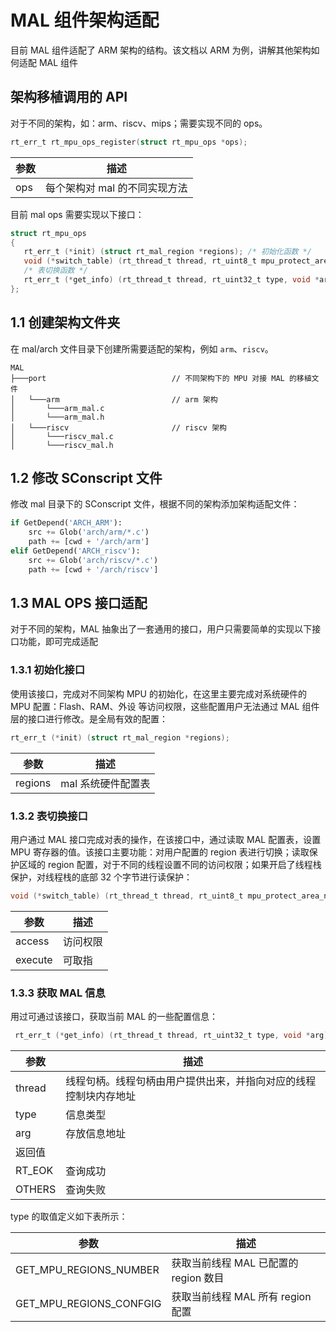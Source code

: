 # MAL 组件架构适配

目前 MAL 组件适配了 ARM 架构的结构。该文档以 ARM 为例，讲解其他架构如何适配 MAL 组件

## 架构移植调用的 API

对于不同的架构，如：arm、riscv、mips；需要实现不同的 ops。

```c
rt_err_t rt_mpu_ops_register(struct rt_mpu_ops *ops);
```

| 参数 | 描述                          |
| ---- | ----------------------------- |
| ops  | 每个架构对 mal 的不同实现方法 |

目前 mal ops 需要实现以下接口：

```c
struct rt_mpu_ops
{
   rt_err_t (*init) (struct rt_mal_region *regions); /* 初始化函数 */
   void (*switch_table) (rt_thread_t thread, rt_uint8_t mpu_protect_area_num, struct mpu_protect_regions* mpu_protect_areas);
   /* 表切换函数 */
   rt_err_t (*get_info) (rt_thread_t thread, rt_uint32_t type, void *arg); /* 获取配置信息 */
};
```

## 1.1 创建架构文件夹

在 mal/arch 文件目录下创建所需要适配的架构，例如 `arm`、`riscv`。

```shell
MAL
├───port 							// 不同架构下的 MPU 对接 MAL 的移植文件
│   └───arm                         // arm 架构
│   	└───arm_mal.c 
│   	└───arm_mal.h
│   └───riscv                       // riscv 架构
│   	└───riscv_mal.c 
│   	└───riscv_mal.h
```

## 1.2 修改 SConscript 文件

修改 mal 目录下的 SConscript 文件，根据不同的架构添加架构适配文件：

```python
if GetDepend('ARCH_ARM'):
    src += Glob('arch/arm/*.c')
    path += [cwd + '/arch/arm']
elif GetDepend('ARCH_riscv'):
    src += Glob('arch/riscv/*.c')
    path += [cwd + '/arch/riscv']
```

## 1.3 MAL OPS 接口适配

对于不同的架构，MAL 抽象出了一套通用的接口，用户只需要简单的实现以下接口功能，即可完成适配

### 1.3.1 初始化接口

使用该接口，完成对不同架构 MPU 的初始化，在这里主要完成对系统硬件的 MPU 配置：Flash、RAM、外设 等访问权限，这些配置用户无法通过 MAL 组件层的接口进行修改。是全局有效的配置：

```c
rt_err_t (*init) (struct rt_mal_region *regions);
```

| 参数    | 描述               |
| ------- | ------------------ |
| regions | mal 系统硬件配置表 |

### 1.3.2 表切换接口

用户通过 MAL 接口完成对表的操作，在该接口中，通过读取 MAL 配置表，设置 MPU 寄存器的值。该接口主要功能：对用户配置的 region 表进行切换；读取保护区域的 region 配置，对于不同的线程设置不同的访问权限；如果开启了线程栈保护，对线程栈的底部 32 个字节进行读保护：

```c
void (*switch_table) (rt_thread_t thread, rt_uint8_t mpu_protect_area_num, struct mpu_protect_regions* mpu_protect_areas);
```

| 参数    | 描述     |
| ------- | -------- |
| access  | 访问权限 |
| execute | 可取指   |

### 1.3.3 获取 MAL 信息

用过可通过该接口，获取当前 MAL 的一些配置信息：

```c
 rt_err_t (*get_info) (rt_thread_t thread, rt_uint32_t type, void *arg);
```

| 参数   | 描述                                                         |
| ------ | ------------------------------------------------------------ |
| thread | 线程句柄。线程句柄由用户提供出来，并指向对应的线程控制块内存地址 |
| type   | 信息类型                                                     |
| arg    | 存放信息地址                                                 |
| 返回值 |                                                              |
| RT_EOK | 查询成功                                                     |
| OTHERS | 查询失败                                                     |

type 的取值定义如下表所示：

| 参数                    | 描述                                  |
| ----------------------- | ------------------------------------- |
| GET_MPU_REGIONS_NUMBER  | 获取当前线程 MAL 已配置的 region 数目 |
| GET_MPU_REGIONS_CONFGIG | 获取当前线程 MAL 所有 region 配置     |